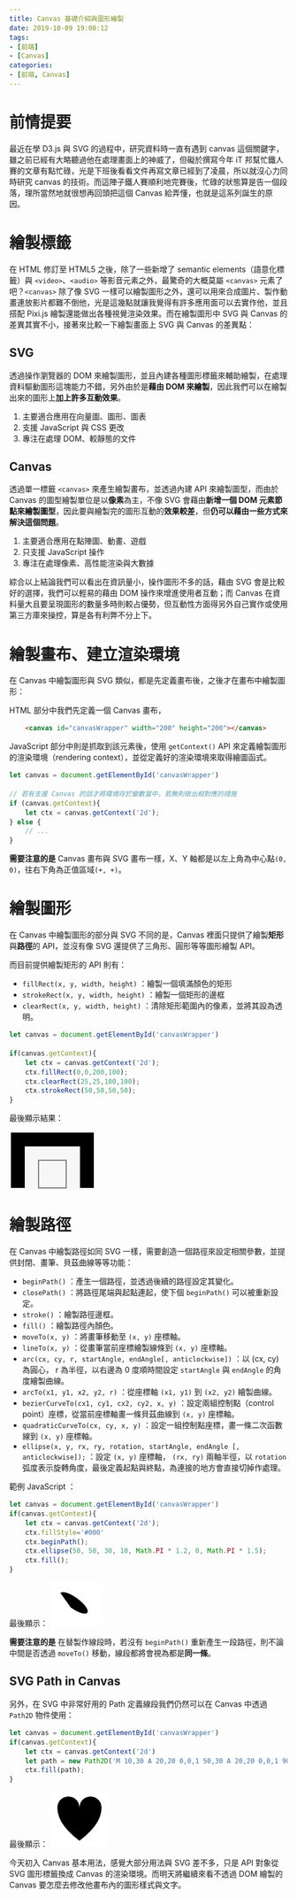 ```yaml
---
title: Canvas 基礎介紹與圖形繪製
date: 2019-10-09 19:00:12
tags:
- [前端]
- [Canvas]
categories: 
- [前端, Canvas]
---
```


# 前情提要

最近在學 D3.js 與 SVG 的過程中，研究資料時一直有遇到 canvas 這個關鍵字，雖之前已經有大略聽過他在處理畫面上的神威了，但礙於撰寫今年 iT 邦幫忙鐵人賽的文章有點忙碌，光是下班後看看文件再寫文章已經到了凌晨，所以就沒心力同時研究 canvas 的技術。而這陣子鐵人賽順利地完賽後，忙碌的狀態算是告一個段落，理所當然地就很想再回頭把這個 Canvas 給弄懂，也就是這系列誕生的原因。

# 繪製標籤

在 HTML 修訂至 HTML5 之後，除了一些新增了 semantic elements（語意化標籤）與 `<video>`、`<audio>` 等影音元素之外，最驚奇的大概莫屬 `<canvas>` 元素了吧？`<canvas>` 除了像 SVG 一樣可以繪製圖形之外，還可以用來合成圖片、製作動畫連放影片都難不倒他，光是這幾點就讓我覺得有許多應用面可以去實作他，並且搭配 Pixi.js 繪製還能做出各種視覺渲染效果。而在繪製圖形中 SVG 與 Canvas 的差異其實不小，接著來比較一下繪製畫面上 SVG 與 Canvas 的差異點：

## SVG
透過操作瀏覽器的 DOM 來繪製圖形，並且內建各種圖形標籤來輔助繪製，在處理資料驅動圖形這塊能力不錯，另外由於是**藉由 DOM 來繪製**，因此我們可以在繪製出來的圖形上**加上許多互動效果**。
1. 主要適合應用在向量圖、圖形、圖表
2. 支援 JavaScript 與 CSS 更改
3. 專注在處理 DOM、較靜態的文件

## Canvas
透過單一標籤 `<canvas>` 來產生繪製畫布，並透過內建 API 來繪製圖型，而由於 Canvas 的圖型繪製單位是以**像素**為主，不像 SVG 會藉由**新增一個 DOM 元素節點來繪製圖型**，因此要與繪製完的圖形互動的**效果較差**，但**仍可以藉由一些方式來解決這個問題**。

1. 主要適合應用在點陣圖、動畫、遊戲
2. 只支援 JavaScript 操作
3. 專注在處理像素、高性能渲染與大數據

綜合以上結論我們可以看出在資訊量小，操作圖形不多的話，藉由 SVG 會是比較好的選擇，我們可以輕易的藉由 DOM 操作來增進使用者互動；而 Canvas 在資料量大且要呈現圖形的數量多時則較占優勢，但互動性方面得另外自己實作或使用第三方庫來操控，算是各有利弊不分上下。

# 繪製畫布、建立渲染環境

在 Canvas 中繪製圖形與 SVG 類似，都是先定義畫布後，之後才在畫布中繪製圖形：

HTML 部分中我們先定義一個 Canvas 畫布，
```html
    <canvas id="canvasWrapper" width="200" height="200"></canvas>
```

JavaScript 部分中則是抓取到該元素後，使用 `getContext()` API 來定義繪製圖形的渲染環境（rendering context），並從定義好的渲染環境來取得繪圖函式。
```javascript
let canvas = document.getElementById('canvasWrapper')

// 若有支援 Canvas 的話才將環境存於變數當中，若無則做出相對應的措施
if (canvas.getContext){
    let ctx = canvas.getContext('2d'); 
} else {
    // ...
}
```

**需要注意的是** Canvas 畫布與 SVG 畫布一樣，X、Y 軸都是以左上角為中心點`(0, 0)`，往右下角為正值區域`(+, +)`。

# 繪製圖形

在 Canvas 中繪製圖形的部分與 SVG 不同的是，Canvas 裡面只提供了繪製**矩形**與**路徑**的 API，並沒有像 SVG 還提供了三角形、圓形等等圖形繪製 API。

而目前提供繪製矩形的 API 則有：
- `fillRect(x, y, width, height)` ：繪製一個填滿顏色的矩形
- `strokeRect(x, y, width, height)` ：繪製一個矩形的邊框
- `clearRect(x, y, width, height)` ：清除矩形範圍內的像素，並將其設為透明。

``` javascript
let canvas = document.getElementById('canvasWrapper')

if(canvas.getContext){
    let ctx = canvas.getContext('2d');
    ctx.fillRect(0,0,200,100);
    ctx.clearRect(25,25,100,100);
    ctx.strokeRect(50,50,50,50);
}
```

最後顯示結果：

![](/images/canvas/drawRect.jpg)

# 繪製路徑
在 Canvas 中繪製路徑如同 SVG 一樣，需要創造一個路徑來設定相關參數，並提供封閉、畫筆、貝茲曲線等等功能：

- `beginPath()` ：產生一個路徑，並透過後續的路徑設定其變化。
- `closePath()` ：將路徑尾端與起點連起，使下個 `beginPath()` 可以被重新設定。
- `stroke()` ：繪製路徑邊框。
- `fill()` ：繪製路徑內顏色。
- `moveTo(x, y)` ：將畫筆移動至 `(x, y)` 座標軸。
- `lineTo(x, y)` ：從畫筆當前座標繪製線條到 `(x, y)` 座標軸。
- `arc(cx, cy, r, startAngle, endAngle[, anticlockwise])` ：以 (cx, cy) 為圓心， r 為半徑，以右邊為 0 度順時間設定 `startAngle` 與 `endAngle` 的角度繪製曲線。
- `arcTo(x1, y1, x2, y2, r)` ：從座標軸 `(x1, y1)` 到 `(x2, y2)` 繪製曲線。
- `bezierCurveTo(cx1, cy1, cx2, cy2, x, y)` ：設定兩組控制點（control point）座標，從當前座標軸畫一條貝茲曲線到 `(x, y)` 座標軸。
- `quadraticCurveTo(cx, cy, x, y)` ：設定一組控制點座標，畫一條二次函數線到 `(x, y)` 座標軸。
- `ellipse(x, y, rx, ry, rotation, startAngle, endAngle [, anticlockwise]);` ：設定 `(x, y)` 座標軸， `(rx, ry)` 兩軸半徑，以 `rotation` 弧度表示旋轉角度，最後定義起點與終點，為連接的地方會直接切掉作處理。

範例 JavaScript ：
```javascript
let canvas = document.getElementById('canvasWrapper')
if(canvas.getContext){
    let ctx = canvas.getContext('2d');
    ctx.fillStyle='#000'
    ctx.beginPath();
    ctx.ellipse(50, 50, 30, 10, Math.PI * 1.2, 0, Math.PI * 1.5);
    ctx.fill();
}
```
最後顯示：
![](/images/canvas/drawEllipse.jpg)

**需要注意的是** 在替製作線段時，若沒有 `beginPath()` 重新產生一段路徑，則不論中間是否透過 `moveTo()` 移動，線段都將會視為都是**同一條**。

## SVG Path in Canvas

另外，在 SVG 中非常好用的 Path 定義線段我們仍然可以在 Canvas 中透過 `Path2D` 物件使用：

```javascript
let canvas = document.getElementById('canvasWrapper')
if(canvas.getContext){
    let ctx = canvas.getContext('2d')
    let path = new Path2D('M 10,30 A 20,20 0,0,1 50,30 A 20,20 0,0,1 90,30 Q 90,60 50,90 Q 10,60 10,30 z')
    ctx.fill(path);
}
```
最後顯示：
![](/images/canvas/drawPath.jpg)

今天初入 Canvas 基本用法，感覺大部分用法與 SVG 差不多，只是 API 對象從 SVG 圖形標籤換成 Canvas 的渲染環境。而明天將繼續來看不透過 DOM 繪製的 Canvas 要怎麼去修改他畫布內的圖形樣式與文字。
